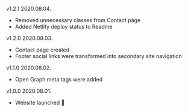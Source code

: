 v1.2.1
2020.08.04.
- Removed unnecessary classes from Contact page
- Added Netlify deploy status to Readme

v1.2.0
2020.08.03.
- Contact page created
- Footer social links were transformed into secondary site navigation

v1.1.0
2020.08.02.
- Open Graph meta tags were added

v1.0.0
2020.08.01.
- Website launched 🎉
